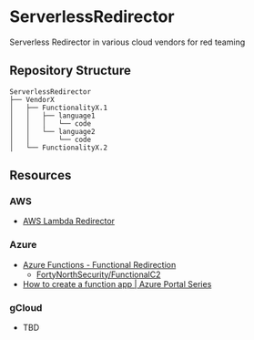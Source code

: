 # ServerlessRedirector
Serverless Redirector in various cloud vendors for red teaming

## Repository Structure 

```
ServerlessRedirector
├── VendorX
│   ├── FunctionalityX.1
│   │   ├── language1
│   │   │   └── code
│   │   └── language2
│   │       └── code
│   └── FunctionalityX.2
```

## Resources
### AWS 
- [AWS Lambda Redirector](https://blog.xpnsec.com/aws-lambda-redirector/)

### Azure
- [Azure Functions - Functional Redirection](https://fortynorthsecurity.com/blog/azure-functions-functional-redirection/)
  - [FortyNorthSecurity/FunctionalC2](https://github.com/FortyNorthSecurity/FunctionalC2/)
- [How to create a function app | Azure Portal Series](https://www.youtube.com/watch?v=BEIZKCDElMs)

### gCloud
- TBD

